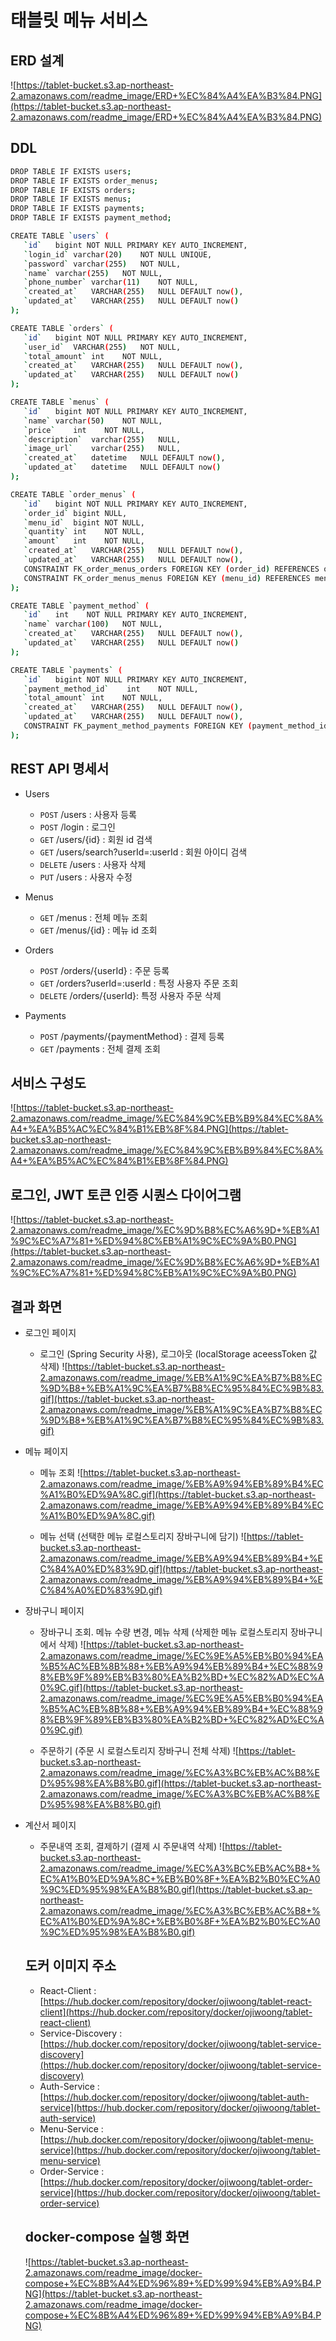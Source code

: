 # 태블릿 메뉴 서비스

## ERD 설계

![https://tablet-bucket.s3.ap-northeast-2.amazonaws.com/readme_image/ERD+%EC%84%A4%EA%B3%84.PNG](https://tablet-bucket.s3.ap-northeast-2.amazonaws.com/readme_image/ERD+%EC%84%A4%EA%B3%84.PNG)

## DDL

```bash
DROP TABLE IF EXISTS users;
DROP TABLE IF EXISTS order_menus;
DROP TABLE IF EXISTS orders;
DROP TABLE IF EXISTS menus;
DROP TABLE IF EXISTS payments;
DROP TABLE IF EXISTS payment_method;

CREATE TABLE `users` (
   `id`   bigint NOT NULL PRIMARY KEY AUTO_INCREMENT,
   `login_id` varchar(20)    NOT NULL UNIQUE,
   `password` varchar(255)   NOT NULL,
   `name` varchar(255)   NOT NULL,
   `phone_number` varchar(11)    NOT NULL,
   `created_at`   VARCHAR(255)   NULL DEFAULT now(),
   `updated_at`   VARCHAR(255)   NULL DEFAULT now()
);

CREATE TABLE `orders` (
   `id`   bigint NOT NULL PRIMARY KEY AUTO_INCREMENT,
   `user_id`  VARCHAR(255)   NOT NULL,
   `total_amount` int    NOT NULL,
   `created_at`   VARCHAR(255)   NULL DEFAULT now(),
   `updated_at`   VARCHAR(255)   NULL DEFAULT now()
);

CREATE TABLE `menus` (
   `id`   bigint NOT NULL PRIMARY KEY AUTO_INCREMENT,
   `name` varchar(50)    NOT NULL,
   `price`    int    NOT NULL,
   `description`  varchar(255)   NULL,
   `image_url`    varchar(255)   NULL,
   `created_at`   datetime   NULL DEFAULT now(),
   `updated_at`   datetime   NULL DEFAULT now()
);

CREATE TABLE `order_menus` (
   `id`   bigint NOT NULL PRIMARY KEY AUTO_INCREMENT,
   `order_id` bigint NULL,
   `menu_id`  bigint NOT NULL,
   `quantity` int    NOT NULL,
   `amount`   int    NOT NULL,
   `created_at`   VARCHAR(255)   NULL DEFAULT now(),
   `updated_at`   VARCHAR(255)   NULL DEFAULT now(),
   CONSTRAINT FK_order_menus_orders FOREIGN KEY (order_id) REFERENCES orders(id) ON DELETE CASCADE ON UPDATE CASCADE,
   CONSTRAINT FK_order_menus_menus FOREIGN KEY (menu_id) REFERENCES menus(id) ON DELETE CASCADE ON UPDATE CASCADE
);

CREATE TABLE `payment_method` (
   `id`   int    NOT NULL PRIMARY KEY AUTO_INCREMENT,
   `name` varchar(100)   NOT NULL,
   `created_at`   VARCHAR(255)   NULL DEFAULT now(),
   `updated_at`   VARCHAR(255)   NULL DEFAULT now()
);

CREATE TABLE `payments` (
   `id`   bigint NOT NULL PRIMARY KEY AUTO_INCREMENT,
   `payment_method_id`    int    NOT NULL,
   `total_amount` int    NOT NULL,
   `created_at`   VARCHAR(255)   NULL DEFAULT now(),
   `updated_at`   VARCHAR(255)   NULL DEFAULT now(),
   CONSTRAINT FK_payment_method_payments FOREIGN KEY (payment_method_id) REFERENCES payment_method(id)
);
```

## REST API 명세서

- Users
  - `POST` /users : 사용자 등록
  - `POST` /login : 로그인
  - `GET` /users/{id} : 회원 id 검색
  - `GET` /users/search?userId=:userId : 회원 아이디 검색
  - `DELETE` /users : 사용자 삭제
  - `PUT` /users : 사용자 수정
- Menus
  - `GET` /menus : 전체 메뉴 조회
  - `GET` /menus/{id} : 메뉴 id 조회
- Orders

  - `POST` /orders/{userId} : 주문 등록
  - `GET` /orders?userId=:userId : 특정 사용자 주문 조회
  - `DELETE` /orders/{userId}: 특정 사용자 주문 삭제

- Payments
  - `POST` /payments/{paymentMethod} : 결제 등록
  - `GET` /payments : 전체 결제 조회

## 서비스 구성도

![https://tablet-bucket.s3.ap-northeast-2.amazonaws.com/readme_image/%EC%84%9C%EB%B9%84%EC%8A%A4+%EA%B5%AC%EC%84%B1%EB%8F%84.PNG](https://tablet-bucket.s3.ap-northeast-2.amazonaws.com/readme_image/%EC%84%9C%EB%B9%84%EC%8A%A4+%EA%B5%AC%EC%84%B1%EB%8F%84.PNG)

## 로그인, JWT 토큰 인증 시퀀스 다이어그램

![https://tablet-bucket.s3.ap-northeast-2.amazonaws.com/readme_image/%EC%9D%B8%EC%A6%9D+%EB%A1%9C%EC%A7%81+%ED%94%8C%EB%A1%9C%EC%9A%B0.PNG](https://tablet-bucket.s3.ap-northeast-2.amazonaws.com/readme_image/%EC%9D%B8%EC%A6%9D+%EB%A1%9C%EC%A7%81+%ED%94%8C%EB%A1%9C%EC%9A%B0.PNG)

## 결과 화면

- 로그인 페이지

  - 로그인 (Spring Security 사용), 로그아웃 (localStorage aceessToken 값 삭제)
    ![https://tablet-bucket.s3.ap-northeast-2.amazonaws.com/readme_image/%EB%A1%9C%EA%B7%B8%EC%9D%B8+%EB%A1%9C%EA%B7%B8%EC%95%84%EC%9B%83.gif](https://tablet-bucket.s3.ap-northeast-2.amazonaws.com/readme_image/%EB%A1%9C%EA%B7%B8%EC%9D%B8+%EB%A1%9C%EA%B7%B8%EC%95%84%EC%9B%83.gif)

- 메뉴 페이지
  - 메뉴 조회
    ![https://tablet-bucket.s3.ap-northeast-2.amazonaws.com/readme_image/%EB%A9%94%EB%89%B4%EC%A1%B0%ED%9A%8C.gif](https://tablet-bucket.s3.ap-northeast-2.amazonaws.com/readme_image/%EB%A9%94%EB%89%B4%EC%A1%B0%ED%9A%8C.gif)
    
  - 메뉴 선택 (선택한 메뉴 로컬스토리지 장바구니에 담기)
    ![https://tablet-bucket.s3.ap-northeast-2.amazonaws.com/readme_image/%EB%A9%94%EB%89%B4+%EC%84%A0%ED%83%9D.gif](https://tablet-bucket.s3.ap-northeast-2.amazonaws.com/readme_image/%EB%A9%94%EB%89%B4+%EC%84%A0%ED%83%9D.gif)
- 장바구니 페이지

  - 장바구니 조회. 메뉴 수량 변경, 메뉴 삭제 (삭제한 메뉴 로컬스토리지 장바구니에서 삭제)
    ![https://tablet-bucket.s3.ap-northeast-2.amazonaws.com/readme_image/%EC%9E%A5%EB%B0%94%EA%B5%AC%EB%8B%88+%EB%A9%94%EB%89%B4+%EC%88%98%EB%9F%89%EB%B3%80%EA%B2%BD+%EC%82%AD%EC%A0%9C.gif](https://tablet-bucket.s3.ap-northeast-2.amazonaws.com/readme_image/%EC%9E%A5%EB%B0%94%EA%B5%AC%EB%8B%88+%EB%A9%94%EB%89%B4+%EC%88%98%EB%9F%89%EB%B3%80%EA%B2%BD+%EC%82%AD%EC%A0%9C.gif)

  - 주문하기 (주문 시 로컬스토리지 장바구니 전체 삭제)
    ![https://tablet-bucket.s3.ap-northeast-2.amazonaws.com/readme_image/%EC%A3%BC%EB%AC%B8%ED%95%98%EA%B8%B0.gif](https://tablet-bucket.s3.ap-northeast-2.amazonaws.com/readme_image/%EC%A3%BC%EB%AC%B8%ED%95%98%EA%B8%B0.gif)

- 계산서 페이지
  - 주문내역 조회, 결제하기 (결제 시 주문내역 삭제)
    ![https://tablet-bucket.s3.ap-northeast-2.amazonaws.com/readme_image/%EC%A3%BC%EB%AC%B8+%EC%A1%B0%ED%9A%8C+%EB%B0%8F+%EA%B2%B0%EC%A0%9C%ED%95%98%EA%B8%B0.gif](https://tablet-bucket.s3.ap-northeast-2.amazonaws.com/readme_image/%EC%A3%BC%EB%AC%B8+%EC%A1%B0%ED%9A%8C+%EB%B0%8F+%EA%B2%B0%EC%A0%9C%ED%95%98%EA%B8%B0.gif)
  ## 도커 이미지 주소
  - React-Client : [https://hub.docker.com/repository/docker/ojiwoong/tablet-react-client](https://hub.docker.com/repository/docker/ojiwoong/tablet-react-client)
  - Service-Discovery : [https://hub.docker.com/repository/docker/ojiwoong/tablet-service-discovery](https://hub.docker.com/repository/docker/ojiwoong/tablet-service-discovery)
  - Auth-Service : [https://hub.docker.com/repository/docker/ojiwoong/tablet-auth-service](https://hub.docker.com/repository/docker/ojiwoong/tablet-auth-service)
  - Menu-Service : [https://hub.docker.com/repository/docker/ojiwoong/tablet-menu-service](https://hub.docker.com/repository/docker/ojiwoong/tablet-menu-service)
  - Order-Service : [https://hub.docker.com/repository/docker/ojiwoong/tablet-order-service](https://hub.docker.com/repository/docker/ojiwoong/tablet-order-service)
  ## docker-compose 실행 화면
  ![https://tablet-bucket.s3.ap-northeast-2.amazonaws.com/readme_image/docker-compose+%EC%8B%A4%ED%96%89+%ED%99%94%EB%A9%B4.PNG](https://tablet-bucket.s3.ap-northeast-2.amazonaws.com/readme_image/docker-compose+%EC%8B%A4%ED%96%89+%ED%99%94%EB%A9%B4.PNG)
